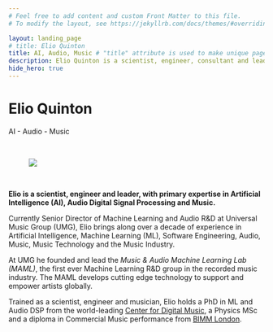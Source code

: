 ```yaml
---
# Feel free to add content and custom Front Matter to this file.
# To modify the layout, see https://jekyllrb.com/docs/themes/#overriding-theme-defaults

layout: landing_page
# title: Elio Quinton
title: AI, Audio, Music # "title" attribute is used to make unique page title (shown in browser tab)
description: Elio Quinton is a scientist, engineer, consultant and leader expert in Artificial Intelligence, AI, Machine Learning, Audio Digital Signal Processing and Music. 
hide_hero: true
---
```



# Elio Quinton
<!-- # ELIO QUINTON -->

 <!-- <p class="is-size-5">
AI, Audio, Music
</p> -->
 <p class="is-size-5">
AI  -  Audio  -  Music
</p>
 <!-- <p class="is-size-5">
AI - AUDIO - MUSIC
</p> -->

<br>

<div class="level">
  <div class="level-item has-text-centered">
		<figure class="image is-128x128 is-centered">
		<img class="is-rounded" src="{{ '/assets/img/elio.jpg' | prepend: site.baseurl }}">
		</figure>
  </div>
</div>

<br>


**Elio is a scientist, engineer and leader, with primary expertise in Artificial Intelligence (AI), Audio Digital Signal Processing and Music.**

Currently Senior Director of Machine Learning and Audio R&D at Universal Music Group (UMG), Elio brings along over a decade of experience in Artificial Intelligence, Machine Learning (ML), Software Engineering, Audio, Music, Music Technology and the Music Industry. 

At UMG he founded and lead the _Music & Audio Machine Learning Lab (MAML)_, the first ever Machine Learning R&D group in the recorded music industry. The MAML develops cutting edge technology to support and empower artists globally. 

Trained as a scientist, engineer and musician, Elio holds a PhD in ML and Audio DSP from the world-leading [Center for Digital Music](https://c4dm.eecs.qmul.ac.uk), a Physics MSc and a diploma in Commercial Music performance from [BIMM London](https://www.bimm.ac.uk).




